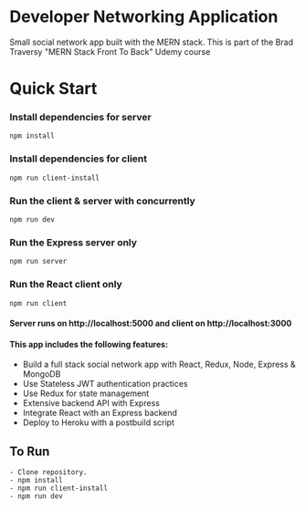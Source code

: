 # Developer Networking Application

Small social network app built with the MERN stack. This is part of the Brad Traversy "MERN Stack Front To Back" Udemy course

# Quick Start
### Install dependencies for server
```
npm install
```

### Install dependencies for client
```
npm run client-install
```

### Run the client & server with concurrently
```
npm run dev
```

### Run the Express server only
```
npm run server
```

### Run the React client only
```
npm run client
```

#### Server runs on http://localhost:5000 and client on http://localhost:3000

#### This app includes the following features:

- Build a full stack social network app with React, Redux, Node, Express & MongoDB
- Use Stateless JWT authentication practices
- Use Redux for state management
- Extensive backend API with Express
- Integrate React with an Express backend
- Deploy to Heroku with a postbuild script

## To Run
```
- Clone repository.
- npm install
- npm run client-install
- npm run dev
```
